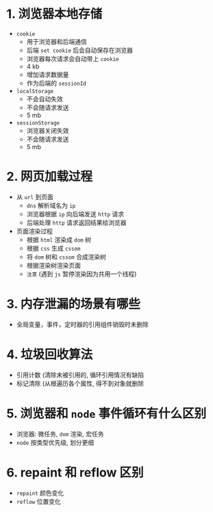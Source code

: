 # 1. 浏览器本地存储
- `cookie`
    - 用于浏览器和后端通信
    - 后端 `set cookie` 后会自动保存在浏览器
    - 浏览器每次请求会自动带上 `cookie`
    - 4 kb
    - 增加请求数据量
    - 作为后端的 `sessionId`
- `localStorage`
    - 不会自动失效
    - 不会随请求发送
    - 5 mb
- `sessionStorage`
    - 浏览器关闭失效
    - 不会随请求发送
    - 5 mb

# 2. 网页加载过程
- 从 `url` 到页面
    - `dns` 解析域名为 `ip`
    - 浏览器根据 `ip` 向后端发送 `http` 请求
    - 后端处理 `http` 请求返回结果给浏览器
- 页面渲染过程
    - 根据 `html` 渲染成 `dom` 树
    - 根据 `css` 生成 `cssom`
    - 将 `dom` 树和 `cssom` 合成渲染树
    - 根据渲染树渲染页面
    - `注意` (遇到 `js` 暂停渲染因为共用一个线程)

# 3. 内存泄漏的场景有哪些
- 全局变量，事件，定时器的引用组件销毁时未删除

# 4. 垃圾回收算法
- 引用计数 (清除未被引用的, 循环引用情况有缺陷
- 标记清除 (从根遍历各个属性, 得不到对象就删除

# 5. 浏览器和 `node` 事件循环有什么区别
- 浏览器: 微任务, `dom` 渲染, 宏任务
- `node` 按类型优先级, 划分更细

# 6. repaint 和 reflow 区别
- `repaint` 颜色变化
- `reflow` 位置变化



